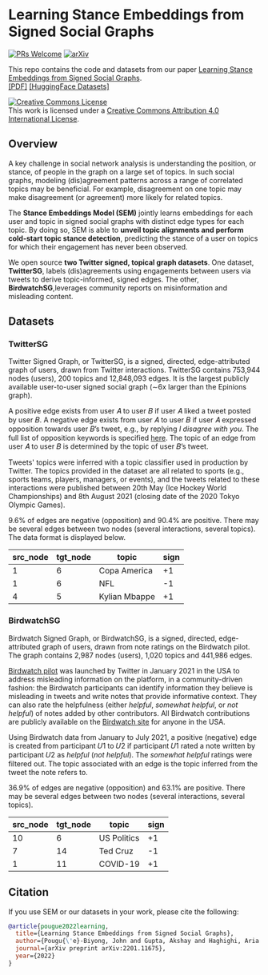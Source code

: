 # Learning Stance Embeddings from Signed Social Graphs
[![PRs Welcome](https://img.shields.io/badge/PRs-welcome-green.svg?style=flat-square)](http://makeapullrequest.com)
[![arXiv](https://img.shields.io/badge/arXiv-2201.11675-b31b1b.svg)](https://arxiv.org/abs/2201.11675)

This repo contains the code and datasets from our paper [Learning Stance Embeddings from Signed Social Graphs](https://arxiv.org/abs/2201.11675). <br />
[[PDF]](https://arxiv.org/pdf/2201.11675.pdf)
[[HuggingFace Datasets]](https://huggingface.co/Twitter)

<a rel="license" href="http://creativecommons.org/licenses/by/4.0/"><img alt="Creative Commons License" style="border-width:0" src="https://i.creativecommons.org/l/by/4.0/88x31.png" /></a><br />This work is licensed under a <a rel="license" href="http://creativecommons.org/licenses/by/4.0/">Creative Commons Attribution 4.0 International License</a>.

## Overview
A key challenge in social network analysis is understanding the position, or stance, of people in the graph on a large set of topics. In such social graphs, modeling (dis)agreement patterns across a range of correlated topics may be beneficial. For example, disagreement on one topic may make disagreement (or agreement) more likely for related topics. 

The **Stance Embeddings Model (SEM)** jointly learns embeddings for each user and topic in signed social graphs with distinct edge types for each topic. By doing so, SEM is able to **unveil topic alignments and perform cold-start topic stance detection**, predicting the stance of a user on topics for which their engagement has never been observed.

We open source **two Twitter signed, topical graph datasets**. One dataset, **TwitterSG**, labels (dis)agreements using engagements between users via tweets to derive topic-informed, signed edges. The other, **BirdwatchSG**,leverages community reports on misinformation and misleading content.

## Datasets

### TwitterSG

Twitter Signed Graph, or TwitterSG, is a signed, directed, edge-attributed graph of users, drawn from Twitter interactions. TwitterSG contains 753,944 nodes (users), 200 topics and 12,848,093 edges. It is the largest publicly available user-to-user signed social graph (∼6x larger than the Epinions graph).

A positive edge exists from user 𝐴 to user 𝐵 if user 𝐴 liked a tweet posted by user 𝐵. A negative edge exists from user 𝐴 to user 𝐵 if user 𝐴 expressed opposition towards user 𝐵’s tweet, e.g., by replying *I disagree with you*. The full list of opposition keywords is specified [here](https://github.com/lejohnyjohn/learning-stance-embeddings-from-signed-social-graphs/tree/main/datasets). The topic of an edge from user 𝐴 to user 𝐵 is determined by the topic of user 𝐵’s tweet. 

Tweets' topics were inferred with a topic classifier used in production by Twitter. The topics provided in the dataset are all related to sports (e.g., sports teams, players, managers, or events), and the tweets related to these interactions were published between 20th May (Ice Hockey World Championships) and 8th August 2021 (closing date of the 2020 Tokyo Olympic Games). 

9.6\% of edges are negative (opposition) and 90.4\% are positive. There may be several edges between two nodes (several interactions, several topics). The data format is displayed below.

| src_node | tgt_node | topic | sign |
| ------------- | ------------- | --------- | ---- |
| 1   | 6 | Copa America | +1 |
| 1   | 6 | NFL | -1 |
| 4   | 5 | Kylian Mbappe | +1 |

### BirdwatchSG

Birdwatch Signed Graph, or BirdwatchSG, is a signed, directed, edge-attributed graph of users, drawn from note ratings on the Birdwatch pilot. The graph contains 2,987 nodes (users), 1,020 topics and 441,986 edges. 

[Birdwatch pilot](https://blog.twitter.com/en_us/topics/product/2021/introducing-birdwatch-a-community-based-approach-to-misinformation) was launched by Twitter in January 2021 in the USA to address misleading information on the platform, in a community-driven fashion: the Birdwatch participants can identify information they believe is misleading in tweets and write notes that provide informative context. They can also rate the helpfulness (either *helpful*, *somewhat helpful*, or *not helpful*) of notes added by other contributors. All Birdwatch contributions are publicly available on the [Birdwatch site](https://twitter.github.io/birdwatch/) for anyone in the USA.

Using Birdwatch data from January to July 2021, a positive (negative) edge is created from participant 𝑈1 to 𝑈2 if participant 𝑈1 rated a note written by participant 𝑈2 as *helpful* (*not helpful*). The *somewhat helpful* ratings were filtered out. The topic associated with an edge is the topic inferred from the tweet the note refers to.

36.9% of edges are negative (opposition) and 63.1% are positive. There may be several edges between two nodes (several interactions, several topics).

| src_node | tgt_node | topic | sign |
| ------------- | ------------- | --------- | ---- |
| 10   | 6 | US Politics | +1 |
| 7   | 14 | Ted Cruz | -1 |
| 1   | 11 | COVID-19 | +1 |

## Citation
If you use SEM or our datasets in your work, please cite the following:
```bib
@article{pougue2022learning,
  title={Learning Stance Embeddings from Signed Social Graphs},
  author={Pougu{\'e}-Biyong, John and Gupta, Akshay and Haghighi, Aria and El-Kishky, Ahmed},
  journal={arXiv preprint arXiv:2201.11675},
  year={2022}
}
```
